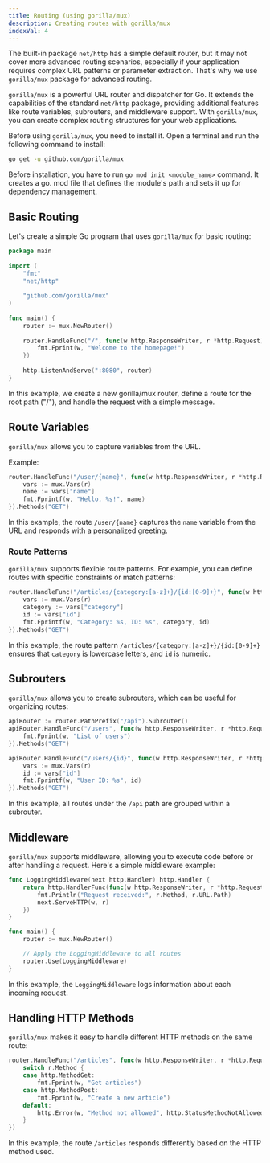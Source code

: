 ```yaml
---
title: Routing (using gorilla/mux)
description: Creating routes with gorilla/mux
indexVal: 4
---
```


The built-in package `net/http` has a simple default router, but it may not cover more advanced routing scenarios, especially if your application requires complex URL patterns or parameter extraction. That's why we use `gorilla/mux` package for advanced routing.

`gorilla/mux` is a powerful URL router and dispatcher for Go. It extends the capabilities of the standard `net/http` package, providing additional features like route variables, subrouters, and middleware support. With `gorilla/mux`, you can create complex routing structures for your web applications.

Before using `gorilla/mux`, you need to install it. Open a terminal and run the following command to install:

```bash
go get -u github.com/gorilla/mux
```

Before installation, you have to run `go mod init <module_name>` command. It creates a go. mod file that defines the module's path and sets it up for dependency management.

## Basic Routing

Let's create a simple Go program that uses `gorilla/mux` for basic routing:

```go
package main
    
import (
	"fmt"
    "net/http"
    
    "github.com/gorilla/mux"
)
    
func main() {
    router := mux.NewRouter()
    
    router.HandleFunc("/", func(w http.ResponseWriter, r *http.Request) {
    	fmt.Fprint(w, "Welcome to the homepage!")
    })
    
    http.ListenAndServe(":8080", router)
}
```

In this example, we create a new gorilla/mux router, define a route for the root path ("/"), and handle the request with a simple message.

## Route Variables

`gorilla/mux` allows you to capture variables from the URL.

Example:
```go
router.HandleFunc("/user/{name}", func(w http.ResponseWriter, r *http.Request) {
	vars := mux.Vars(r)
	name := vars["name"]
	fmt.Fprintf(w, "Hello, %s!", name)
}).Methods("GET")
```
In this example, the route `/user/{name}` captures the `name` variable from the URL and responds with a personalized greeting.

### Route Patterns
`gorilla/mux` supports flexible route patterns. For example, you can define routes with specific constraints or match patterns:

```go
router.HandleFunc("/articles/{category:[a-z]+}/{id:[0-9]+}", func(w http.ResponseWriter, r *http.Request) {
	vars := mux.Vars(r)
	category := vars["category"]
	id := vars["id"]
	fmt.Fprintf(w, "Category: %s, ID: %s", category, id)
}).Methods("GET")
```

In this example, the route pattern `/articles/{category:[a-z]+}/{id:[0-9]+}` ensures that `category` is lowercase letters, and `id` is numeric.
    
## Subrouters
`gorilla/mux` allows you to create subrouters, which can be useful for organizing routes:
    
```go
apiRouter := router.PathPrefix("/api").Subrouter()
apiRouter.HandleFunc("/users", func(w http.ResponseWriter, r *http.Request) {
	fmt.Fprint(w, "List of users")
}).Methods("GET")

apiRouter.HandleFunc("/users/{id}", func(w http.ResponseWriter, r *http.Request) {
	vars := mux.Vars(r)
	id := vars["id"]
	fmt.Fprintf(w, "User ID: %s", id)
}).Methods("GET")
```

In this example, all routes under the `/api` path are grouped within a subrouter.

## Middleware

`gorilla/mux` supports middleware, allowing you to execute code before or after handling a request. Here's a simple middleware example:
```go
func LoggingMiddleware(next http.Handler) http.Handler {
	return http.HandlerFunc(func(w http.ResponseWriter, r *http.Request) {
		fmt.Println("Request received:", r.Method, r.URL.Path)
		next.ServeHTTP(w, r)
	})
}

func main() {
	router := mux.NewRouter()

	// Apply the LoggingMiddleware to all routes
	router.Use(LoggingMiddleware)
} 
```
In this example, the `LoggingMiddleware` logs information about each incoming request.

## Handling HTTP Methods

`gorilla/mux` makes it easy to handle different HTTP methods on the same route:
    
```go
router.HandleFunc("/articles", func(w http.ResponseWriter, r *http.Request) {
	switch r.Method {
	case http.MethodGet:
		fmt.Fprint(w, "Get articles")
	case http.MethodPost:
		fmt.Fprint(w, "Create a new article")
	default:
		http.Error(w, "Method not allowed", http.StatusMethodNotAllowed)
	}
})
```

In this example, the route `/articles` responds differently based on the HTTP method used.
